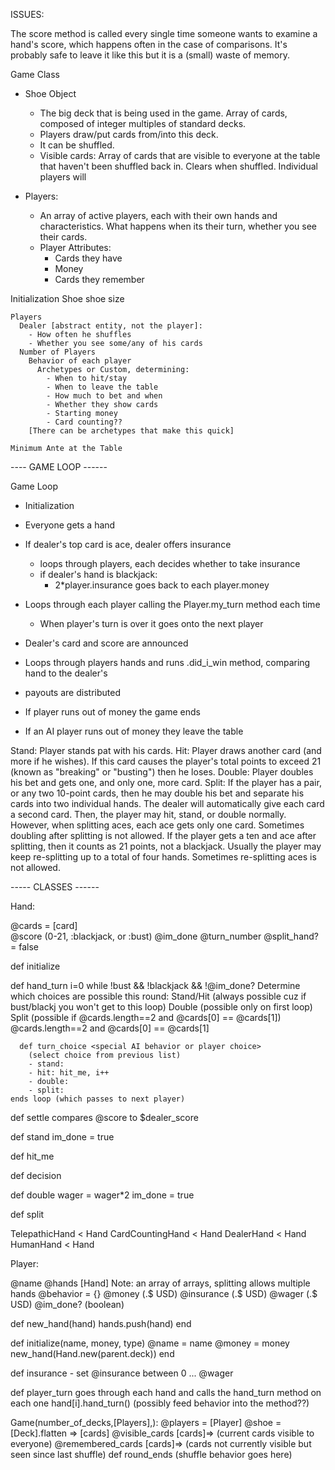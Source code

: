 ISSUES:

The score method is called every single time someone wants to examine a hand's score, which happens often in the case of comparisons. It's probably safe to leave it like this but it is a (small) waste of memory.

Game Class
  * Shoe Object
    - The big deck that is being used in the game. Array of cards, composed of integer multiples of standard decks.
    - Players draw/put cards from/into this deck.
    - It can be shuffled.
    - Visible cards:
      Array of cards that are visible to everyone at the table that haven't been shuffled back in. Clears when shuffled. Individual players will

  * Players:
    - An array of active players, each with their own hands and characteristics. What happens when its their turn, whether you see their cards.
    - Player Attributes:
      - Cards they have
      - Money
      - Cards they remember

  Initialization
    Shoe
      shoe size

    Players
      Dealer [abstract entity, not the player]:
        - How often he shuffles
        - Whether you see some/any of his cards
      Number of Players
        Behavior of each player
          Archetypes or Custom, determining:
            - When to hit/stay
            - When to leave the table
            - How much to bet and when
            - Whether they show cards
            - Starting money
            - Card counting??
        [There can be archetypes that make this quick]

    Minimum Ante at the Table


---- GAME LOOP ------

Game Loop
  - Initialization
  - Everyone gets a hand
  - If dealer's top card is ace, dealer offers insurance
    - loops through players, each decides whether to take insurance
    - if dealer's hand is blackjack:
      - 2*player.insurance goes back to each player.money

  - Loops through each player calling the Player.my_turn method each time
    - When player's turn is over it goes onto the next player
  - Dealer's card and score are announced
  - Loops through players hands and runs .did_i_win method, comparing hand to the dealer's
  - payouts are distributed
  - If player runs out of money the game ends
  - If an AI player runs out of money they leave the table

Stand: Player stands pat with his cards.
Hit: Player draws another card (and more if he wishes). If this card causes the player's total points to exceed 21 (known as "breaking" or "busting") then he loses.
Double: Player doubles his bet and gets one, and only one, more card.
Split: If the player has a pair, or any two 10-point cards, then he may double his bet and separate his cards into two individual hands. The dealer will automatically give each card a second card. Then, the player may hit, stand, or double normally. However, when splitting aces, each ace gets only one card. Sometimes doubling after splitting is not allowed. If the player gets a ten and ace after splitting, then it counts as 21 points, not a blackjack. Usually the player may keep re-splitting up to a total of four hands. Sometimes re-splitting aces is not allowed.

----- CLASSES ------

Hand:

  @cards = [card]  
  @score (0-21, :blackjack, or :bust)
  @im_done
  @turn_number
  @split_hand? = false

  def initialize

  def hand_turn
    i=0
    while !bust && !blackjack && !@im_done?
      Determine which choices are possible this round:
        Stand/Hit (always possible cuz if bust/blackj you won't get to this loop)
        Double (possible only on first loop)
        Split (possible if @cards.length==2 and @cards[0] == @cards[1])
        @cards.length==2 and @cards[0] == @cards[1]

      def turn_choice <special AI behavior or player choice>
        (select choice from previous list)
        - stand:
        - hit: hit_me, i++
        - double:
        - split:
    ends loop (which passes to next player)

  def settle
    compares @score to $dealer_score


  def stand
    im_done = true

  def hit_me


  def decision
    <this is redefined for each type of player>

  def double
    wager = wager*2
    im_done = true

  def split


  TelepathicHand < Hand
  CardCountingHand < Hand
  DealerHand < Hand
  HumanHand < Hand


Player:


  @name
  @hands [Hand] Note: an array of arrays, splitting allows multiple hands
  @behavior = {}
  @money ($.$$ USD)
  @insurance ($.$$ USD)
  @wager ($.$$ USD)
  @im_done? (boolean)

  def new_hand(hand)
    hands.push(hand)
  end

  def initialize(name, money, type)
    @name = name
    @money = money
    new_hand(Hand.new(parent.deck))
  end

  def insurance
    <special behavior or player input>
      - set @insurance between 0 ... @wager    

  def player_turn
    goes through each hand and calls the hand_turn method on each one
    hand[i].hand_turn() (possibly feed behavior into the method??)

Game(number_of_decks,[Players],):
  @players = [Player]
  @shoe = [Deck].flatten => [cards]
  @visible_cards [cards]=> (current cards visible to everyone)
  @remembered_cards [cards]=> (cards not currently visible but seen since last shuffle)
  def round_ends
    (shuffle behavior goes here)
